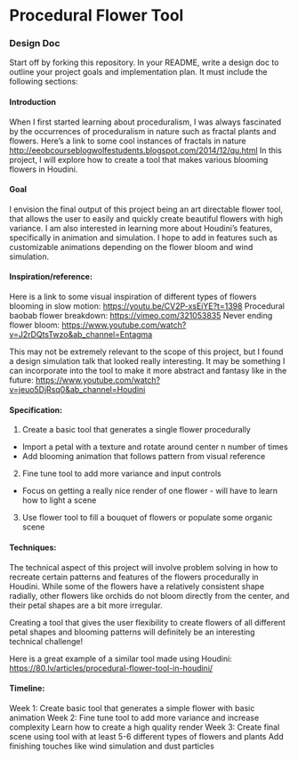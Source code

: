 # Procedural Flower Tool

### Design Doc
Start off by forking this repository. In your README, write a design doc to outline your project goals and implementation plan. It must include the following sections:

#### Introduction
When I first started learning about proceduralism, I was always fascinated by the occurrences of proceduralism in nature such as fractal plants and flowers. Here’s a link to some cool instances of fractals in nature http://eeobcourseblogwolfestudents.blogspot.com/2014/12/qu.html 
In this project, I will explore how to create a tool that makes various blooming flowers in Houdini. 

#### Goal
I envision the final output of this project being an art directable flower tool, that allows the user to easily and quickly create beautiful flowers with high variance. I am also interested in learning more about Houdini’s features, specifically in animation and simulation. I hope to add in features such as customizable animations depending on the flower bloom and wind simulation. 

#### Inspiration/reference:
Here is a link to some visual inspiration of different types of flowers blooming in slow motion: https://youtu.be/CV2P-xsEiYE?t=1398
Procedural baobab flower breakdown: https://vimeo.com/321053835
Never ending flower bloom: https://www.youtube.com/watch?v=J2rDQtsTwzo&ab_channel=Entagma

This may not be extremely relevant to the scope of this project, but I found a design simulation talk that looked really interesting. It may be something I can incorporate into the tool to make it more abstract and fantasy like in the future: https://www.youtube.com/watch?v=jeuo5DjRsq0&ab_channel=Houdini

#### Specification:
1. Create a basic tool that generates a single flower procedurally
- Import a petal with a texture and rotate around center n number of times
- Add blooming animation that follows pattern from visual reference
2. Fine tune tool to add more variance and input controls
- Focus on getting a really nice render of one flower - will have to learn how to light a scene
3. Use flower tool to fill a bouquet of flowers or populate some organic scene


#### Techniques:
The technical aspect of this project will involve problem solving in how to recreate certain patterns and features of the flowers procedurally in Houdini. While some of the flowers have a relatively consistent shape radially, other flowers like orchids do not bloom directly from the center, and their petal shapes are a bit more irregular.

Creating a tool that gives the user flexibility to create flowers of all different petal shapes and blooming patterns will definitely be an interesting technical challenge!

Here is a great example of a similar tool made using Houdini: https://80.lv/articles/procedural-flower-tool-in-houdini/ 

#### Timeline:
Week 1: 
Create basic tool that generates a simple flower with basic animation
Week 2:
Fine tune tool to add more variance and increase complexity
Learn how to create a high quality render
Week 3:
Create final scene using tool with at least 5-6 different types of flowers and plants
Add finishing touches like wind simulation and dust particles 


